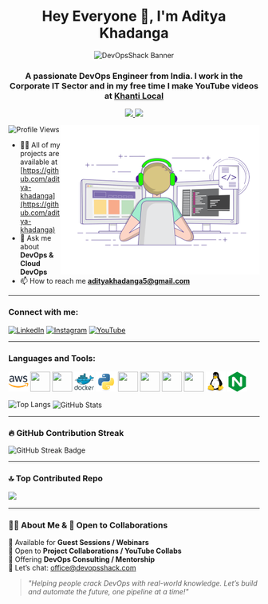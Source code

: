 <h1 align="center">Hey Everyone 👋, I'm Aditya Khadanga</h1>

<div align="center">
  <img src="https://github.com/jaiswaladi246/jaiswaladi246/blob/main/Banner.png" alt="DevOpsShack Banner">
</div>

<h3 align="center">A passionate DevOps Engineer from India. I work in the Corporate IT Sector and in my free time I make YouTube videos at <a href="https://www.youtube.com/@KhantiLocal" target="_blank">Khanti Local</a></h3>

<p align="center">
  <a href="https://github.com/aditya-khadanga">
    <img src="https://img.shields.io/github/followers/aditya-khadanga?label=Follow&style=social" />
  </a>
  <a href="https://linkedin.com/in/aditya-khadanga">
    <img src="https://img.shields.io/badge/LinkedIn-Aditya%20Khadanga-blue?logo=linkedin&style=flat-square" />
  </a>
</p>

<img align="right" alt="Coding" width="400" src="https://raw.githubusercontent.com/devSouvik/devSouvik/master/gif3.gif">

<p align="left">
  <img src="https://komarev.com/ghpvc/?username=jaiswaladi246&label=Profile%20views&color=0e75b6&style=flat" alt="Profile Views" />
</p>

- 👨‍💻 All of my projects are available at [https://github.com/aditya-khadanga](https://github.com/aditya-khadanga)  
- 💬 Ask me about **DevOps & Cloud DevOps**  
- 📫 How to reach me **adityakhadanga5@gmail.com**

---

<h3 align="left">Connect with me:</h3>
<p align="left">
  <a href="https://linkedin.com/in/aditya-khadanga" target="blank"><img align="center" src="https://raw.githubusercontent.com/rahuldkjain/github-profile-readme-generator/master/src/images/icons/Social/linked-in-alt.svg" alt="LinkedIn" height="30" width="40" /></a>
  <a href="https://instagram.com/aditya_od18" target="blank"><img align="center" src="https://raw.githubusercontent.com/rahuldkjain/github-profile-readme-generator/master/src/images/icons/Social/instagram.svg" alt="Instagram" height="30" width="40" /></a>
  <a href="https://www.youtube.com/@KhantiLocal" target="blank"><img align="center" src="https://raw.githubusercontent.com/rahuldkjain/github-profile-readme-generator/master/src/images/icons/Social/youtube.svg" alt="YouTube" height="30" width="40" /></a>
</p>

---

<h3 align="left">Languages and Tools:</h3>
<p align="left">
  <img src="https://raw.githubusercontent.com/devicons/devicon/master/icons/amazonwebservices/amazonwebservices-original-wordmark.svg" width="40" height="40"/>
  <img src="https://www.vectorlogo.zone/logos/google_cloud/google_cloud-icon.svg" width="40" height="40"/>
  <img src="https://www.vectorlogo.zone/logos/gnu_bash/gnu_bash-icon.svg" width="40" height="40"/>
  <img src="https://raw.githubusercontent.com/devicons/devicon/master/icons/docker/docker-original-wordmark.svg" width="40" height="40"/>
  <img src="https://raw.githubusercontent.com/devicons/devicon/master/icons/python/python-original.svg" width="40" height="40"/>
  <img src="https://www.vectorlogo.zone/logos/git-scm/git-scm-icon.svg" width="40" height="40"/>
  <img src="https://www.vectorlogo.zone/logos/grafana/grafana-icon.svg" width="40" height="40"/>
  <img src="https://www.vectorlogo.zone/logos/jenkins/jenkins-icon.svg" width="40" height="40"/>
  <img src="https://www.vectorlogo.zone/logos/kubernetes/kubernetes-icon.svg" width="40" height="40"/>
  <img src="https://raw.githubusercontent.com/devicons/devicon/master/icons/linux/linux-original.svg" width="40" height="40"/>
  <img src="https://raw.githubusercontent.com/devicons/devicon/master/icons/nginx/nginx-original.svg" width="40" height="40"/>
</p>


<p><img align="left" src="https://github-readme-stats.vercel.app/api/top-langs?username=jaiswaladi246&show_icons=true&locale=en&layout=compact&theme=vue&hide_border=true" alt="Top Langs" /></p>

<p>&nbsp;<img align="center" src="https://github-readme-stats.vercel.app/api?username=jaiswaladi246&show_icons=true&locale=en&theme=vue&hide_border=true" alt="GitHub Stats" /></p>

---
### 🔥 GitHub Contribution Streak

![GitHub Streak Badge](https://img.shields.io/badge/GitHub%20Streak-Active-brightgreen?logo=github&style=for-the-badge)

---

### 🔝 Top Contributed Repo
![](https://github-contributor-stats.vercel.app/api?username=jaiswaladi246&limit=5&theme=flat&combine_all_yearly_contributions=true)

---

### 👨‍💼 About Me & 🤝 Open to Collaborations

🎤 Available for **Guest Sessions / Webinars**  
🤝 Open to **Project Collaborations / YouTube Collabs**  
💼 Offering **DevOps Consulting / Mentorship**  
📧 Let’s chat: [office@devopsshack.com](mailto:office@devopsshack.com)

> *"Helping people crack DevOps with real-world knowledge. Let’s build and automate the future, one pipeline at a time!"*
